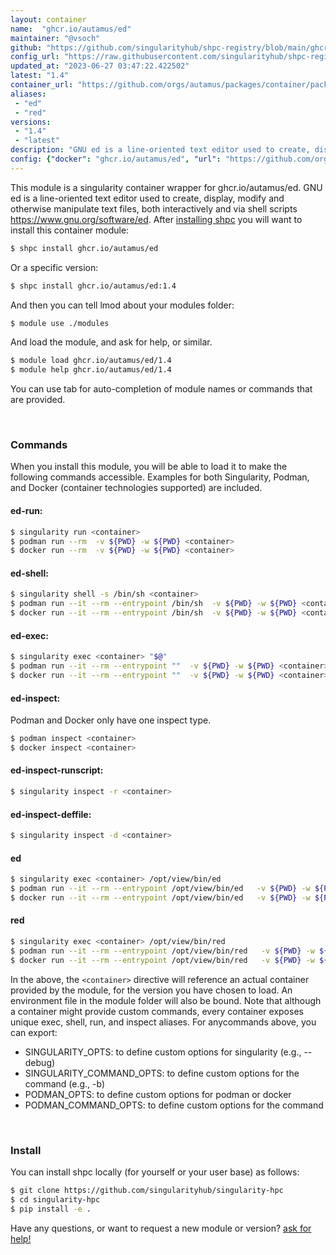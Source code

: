 ```yaml
---
layout: container
name:  "ghcr.io/autamus/ed"
maintainer: "@vsoch"
github: "https://github.com/singularityhub/shpc-registry/blob/main/ghcr.io/autamus/ed/container.yaml"
config_url: "https://raw.githubusercontent.com/singularityhub/shpc-registry/main/ghcr.io/autamus/ed/container.yaml"
updated_at: "2023-06-27 03:47:22.422502"
latest: "1.4"
container_url: "https://github.com/orgs/autamus/packages/container/package/ed"
aliases:
 - "ed"
 - "red"
versions:
 - "1.4"
 - "latest"
description: "GNU ed is a line-oriented text editor used to create, display, modify and otherwise manipulate text files, both interactively and via shell scripts https://www.gnu.org/software/ed."
config: {"docker": "ghcr.io/autamus/ed", "url": "https://github.com/orgs/autamus/packages/container/package/ed", "maintainer": "@vsoch", "description": "GNU ed is a line-oriented text editor used to create, display, modify and otherwise manipulate text files, both interactively and via shell scripts https://www.gnu.org/software/ed.", "latest": {"1.4": "sha256:08cbe11543da7e0255c27144d629688b85cc9d50d4aba0e654b826b12117bf6f"}, "tags": {"1.4": "sha256:08cbe11543da7e0255c27144d629688b85cc9d50d4aba0e654b826b12117bf6f", "latest": "sha256:08cbe11543da7e0255c27144d629688b85cc9d50d4aba0e654b826b12117bf6f"}, "aliases": {"ed": "/opt/view/bin/ed", "red": "/opt/view/bin/red"}}
---
```


This module is a singularity container wrapper for ghcr.io/autamus/ed.
GNU ed is a line-oriented text editor used to create, display, modify and otherwise manipulate text files, both interactively and via shell scripts https://www.gnu.org/software/ed.
After [installing shpc](#install) you will want to install this container module:


```bash
$ shpc install ghcr.io/autamus/ed
```

Or a specific version:

```bash
$ shpc install ghcr.io/autamus/ed:1.4
```

And then you can tell lmod about your modules folder:

```bash
$ module use ./modules
```

And load the module, and ask for help, or similar.

```bash
$ module load ghcr.io/autamus/ed/1.4
$ module help ghcr.io/autamus/ed/1.4
```

You can use tab for auto-completion of module names or commands that are provided.

<br>

### Commands

When you install this module, you will be able to load it to make the following commands accessible.
Examples for both Singularity, Podman, and Docker (container technologies supported) are included.

#### ed-run:

```bash
$ singularity run <container>
$ podman run --rm  -v ${PWD} -w ${PWD} <container>
$ docker run --rm  -v ${PWD} -w ${PWD} <container>
```

#### ed-shell:

```bash
$ singularity shell -s /bin/sh <container>
$ podman run --it --rm --entrypoint /bin/sh  -v ${PWD} -w ${PWD} <container>
$ docker run --it --rm --entrypoint /bin/sh  -v ${PWD} -w ${PWD} <container>
```

#### ed-exec:

```bash
$ singularity exec <container> "$@"
$ podman run --it --rm --entrypoint ""  -v ${PWD} -w ${PWD} <container> "$@"
$ docker run --it --rm --entrypoint ""  -v ${PWD} -w ${PWD} <container> "$@"
```

#### ed-inspect:

Podman and Docker only have one inspect type.

```bash
$ podman inspect <container>
$ docker inspect <container>
```

#### ed-inspect-runscript:

```bash
$ singularity inspect -r <container>
```

#### ed-inspect-deffile:

```bash
$ singularity inspect -d <container>
```


#### ed

```bash
$ singularity exec <container> /opt/view/bin/ed
$ podman run --it --rm --entrypoint /opt/view/bin/ed   -v ${PWD} -w ${PWD} <container> -c " $@"
$ docker run --it --rm --entrypoint /opt/view/bin/ed   -v ${PWD} -w ${PWD} <container> -c " $@"
```


#### red

```bash
$ singularity exec <container> /opt/view/bin/red
$ podman run --it --rm --entrypoint /opt/view/bin/red   -v ${PWD} -w ${PWD} <container> -c " $@"
$ docker run --it --rm --entrypoint /opt/view/bin/red   -v ${PWD} -w ${PWD} <container> -c " $@"
```



In the above, the `<container>` directive will reference an actual container provided
by the module, for the version you have chosen to load. An environment file in the
module folder will also be bound. Note that although a container
might provide custom commands, every container exposes unique exec, shell, run, and
inspect aliases. For anycommands above, you can export:

 - SINGULARITY_OPTS: to define custom options for singularity (e.g., --debug)
 - SINGULARITY_COMMAND_OPTS: to define custom options for the command (e.g., -b)
 - PODMAN_OPTS: to define custom options for podman or docker
 - PODMAN_COMMAND_OPTS: to define custom options for the command

<br>

### Install

You can install shpc locally (for yourself or your user base) as follows:

```bash
$ git clone https://github.com/singularityhub/singularity-hpc
$ cd singularity-hpc
$ pip install -e .
```

Have any questions, or want to request a new module or version? [ask for help!](https://github.com/singularityhub/singularity-hpc/issues)